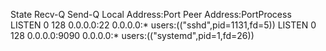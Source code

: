 State  Recv-Q Send-Q Local Address:Port Peer Address:PortProcess                        
LISTEN 0      128          0.0.0.0:22        0.0.0.0:*    users:(("sshd",pid=1131,fd=5))
LISTEN 0      128          0.0.0.0:9090      0.0.0.0:*    users:(("systemd",pid=1,fd=26))
